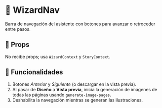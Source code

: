 # 📱 WizardNav

Barra de navegación del asistente con botones para avanzar o retroceder entre pasos.

## 🔧 Props

No recibe props; usa `WizardContext` y `StoryContext`.

## 🔄 Funcionalidades

1. Botones *Anterior* y *Siguiente* (o descargar en la vista previa).
2. Al pasar de **Diseño** a **Vista previa**, inicia la generación de imágenes de todas las páginas usando `generate-image-pages`.
3. Deshabilita la navegación mientras se generan las ilustraciones.
